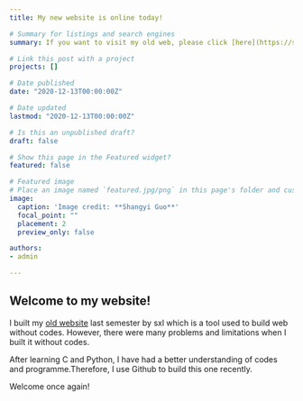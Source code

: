 ```yaml
---
title: My new website is online today!

# Summary for listings and search engines
summary: If you want to visit my old web, please click [here](https://shangyiguo.mysxl.cn).

# Link this post with a project
projects: []

# Date published
date: "2020-12-13T00:00:00Z"

# Date updated
lastmod: "2020-12-13T00:00:00Z"

# Is this an unpublished draft?
draft: false

# Show this page in the Featured widget?
featured: false

# Featured image
# Place an image named `featured.jpg/png` in this page's folder and customize its options here.
image:
  caption: 'Image credit: **Shangyi Guo**'
  focal_point: ""
  placement: 2
  preview_only: false

authors:
- admin

---
```


## Welcome to my website!

I built my [old website](https://shangyiguo.mysxl.cn) last semester by sxl which is a tool used to build web without codes. However, there were many problems and limitations when I built it without codes.

After learning C and Python, I have had a better understanding of codes and programme.Therefore, I use Github to build this one recently.

Welcome once again!

